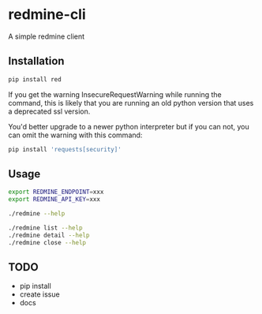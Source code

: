 # redmine-cli
A simple redmine client

## Installation

```bash
pip install red
```
If you get the warning InsecureRequestWarning while running the command, this is likely that you are running an old
python version that uses a deprecated ssl version.

You'd better upgrade to a newer python interpreter but if you can not, you can omit the warning with this command:

```bash
pip install 'requests[security]'
```

## Usage

```sh
export REDMINE_ENDPOINT=xxx
export REDMINE_API_KEY=xxx

./redmine --help

./redmine list --help
./redmine detail --help
./redmine close --help
```

## TODO

- pip install
- create issue
- docs
